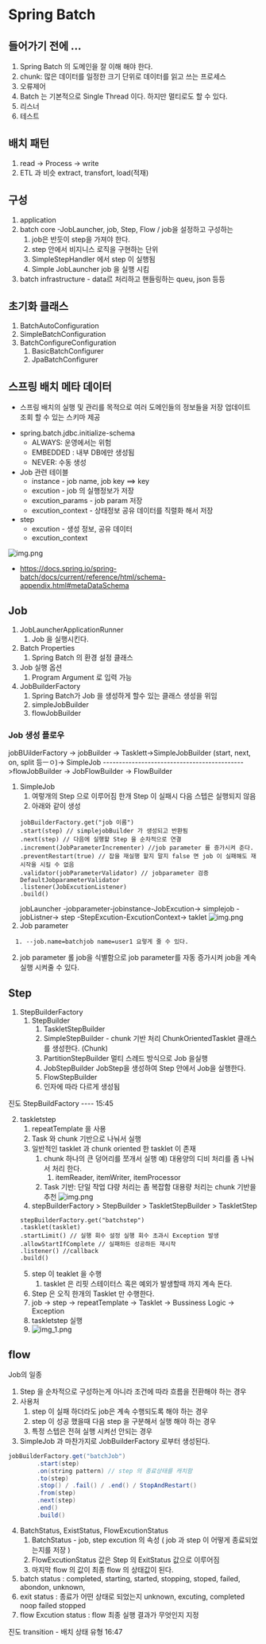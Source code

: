 # Spring Batch

## 들어가기 전에 ...
1. Spring Batch 의 도메인을 잘 이해 해야 한다.
2. chunk: 많은 데이터를 일정한 크기 단위로 데이터를 읽고 쓰는 프로세스
3. 오류제어
4. Batch 는 기본적으로 Single Thread 이다. 하지만 멀티로도 할 수 있다.
5. 리스너
6. 테스트

## 배치 패턴
1. read -> Process -> write
2. ETL 과 비슷 extract, transfort, load(적재)

## 구성
1. application
2. batch core -JobLauncher, job, Step, Flow / job을 설정하고 구성하는
   1. job은 반듯이 step을 가져야 한다. 
   2. step 안에서 비지니스 로직을 구현하는 단위 
   3. SimpleStepHandler 에서 step 이 실행됨
   4. Simple JobLauncher job 을 실행 시킴 
3. batch infrastructure - data르 처리하고 핸들링하는 queu, json 등등 

## 초기화 클래스 
1. BatchAutoConfiguration
2. SimpleBatchConfiguration
3. BatchConfigureConfiguration
   1. BasicBatchConfigurer
   2. JpaBatchConfigurer

## 스프링 배치 메타 데이터
* 스프링 배치의 실행 및 관리를 목적으로 여러 도메인들의 정보들을 저장 업데이트 조회 할 수 있는 스키마 제공 
- spring.batch.jdbc.initialize-schema 
  - ALWAYS: 운영에서는 위험 
  - EMBEDDED : 내부 DB에만 생성됨
  - NEVER: 수동 생성 
- Job 관련 테이블 
  - instance - job name, job key ==> key 
  - excution - job 의 실행정보가 저장 
  - excution_params - job param 저장 
  - excution_context - 상태정보 공유 데이터를 직렬화 해서 저장 
- step
  - excution - 생성 정보, 공유 데이터 
  - excution_context

![img.png](img/img.png)
- https://docs.spring.io/spring-batch/docs/current/reference/html/schema-appendix.html#metaDataSchema

## Job

1. JobLauncherApplicationRunner
   1. Job 을 실행시킨다. 
2. Batch Properties 
   1. Spring Batch 의 환경 설정 클래스 
3. Job 실행 옵션 
   1. Program Argument 로 입력 가능 
4. JobBuilderFactory 
   1. Spring Batch가 Job 을 생성하게 할수 있는 클래스 생성을 위임 
   2. simpleJobBuilder
   3. flowJobBuilder
### Job 생성 플로우 
jobBUilderFactory -> jobBuilder -> Tasklett->SimpleJobBuilder (start, next, on, split 등ㅡㅇ)-> SimpleJob
-------------------------------------------->flowJobBuilder -> JobFlowBuilder -> FlowBuilder

1. SimpleJob 
   1. 여렇개의 Step 으로 이루어짐 한개 Step 이 실패시 다음 스텝은 실행되지 않음 
   2. 아래와 같이 생성
   ```
   jobBuilderFactory.get("job 이름")
   .start(step) // simplejobBuilder 가 생성되고 반환됨 
   .next(step) // 다음에 실행할 Step 을 순차적으로 연결 
   .increment(JobParameterIncrementer) //job parameter 를 증가시켜 준다. 
   .preventRestart(true) // 잡을 재실행 할지 말지 false 면 job 이 실패해도 재시작을 시킬 수 없음 
   .validator(jobParameterValidator) // jobparameter 검증 DefaultJobparameterValidator
   .listener(JobExcutionListener)
   .build()
   ```
   jobLauncher -jobparameter-jobinstance-JobExcution-> simplejob -jobListner-> step -StepExcution-ExcutionContext-> taklet
   ![img.png](img2/img.png)
2. Job parameter 
```
  1. --job.name=batchjob name=user1 요렇게 줄 수 있다. 
```

   2. job parameter 롤 job을 식별함으로 job parameter를 자동 증가시켜 job을 계속 실행 시켜줄 수 있다. 

## Step
1. StepBuilderFactory
   1. StepBuilder
      1. TaskletStepBuilder
      2. SimpleStepBuilder - chunk 기반 처리 ChunkOrientedTasklet 클래스를 생성한다. (Chunk) 
      3. PartitionStepBuilder 멀티 스레드 방식으로 Job 을실행 
      4. JobStepBuilder JobStep을 생성하여 Step 안에서 Job을 실행한다. 
      5. FlowStepBuilder
      6. 인자에 따라 다르게 생성됨

진도 StepBuildFactory ---- 15:45

2. taskletstep
   1. repeatTemplate 을 사용 
   2. Task 와 chunk 기반으로 나눠서 실행 
   3. 일반적인 tasklet 과 chunk oriented 한 tasklet 이 존재 
      1. chunk 하나의 큰 덩어리를 쪼개서 실행 예) 대용양의 디비 처리를 좀 나눠서 처리 한다. 
         1. itemReader, itemWriter, itemProcessor
      2. Task 기반: 단일 작업 댜량 처리는 좀 복잡함 대용량 처리는 chunk 기반을 추천 
   ![img.png](img.png)
   4. stepBuilderFactory > StepBuilder > TaskletStepBuilder > TaskletStep
   ```
   stepBuilderFactory.get("batchstep")
   .tasklet(tasklet)
   .startLimit() // 실행 회수 설정 실행 회수 초과시 Exception 발생  
   .allowStartIfComplete // 실패하든 성공하든 재시작 
   .listener() //callback 
   .build()
   ```
   5. step 이 teaklet 을 수행 
      1. tasklet 은 리핏 스테이터스 혹은 예외가 발생할때 까지 계속 돈다. 
   6. Step 은 오직 한개의 Tasklet 만 수행한다. 
   7. job -> step -> repeatTemplate -> Tasklet -> Bussiness Logic -> Exception
   8. taskletstep 실행
   9. ![img_1.png](img_1.png)

## flow 
Job의 일종 
1. Step 을 순차적으로 구성하는게 아니라 조건에 따라 흐름을 전환해야 하는 경우 
2. 사용처 
   1. step 이 실패 하더라도 job은 계속 수행되도록 해야 하는 경우 
   2. step 이 성공 했을때 다음 step 을 구분해서 실행 해야 하는 경우 
   3. 특정 스텝은 전혀 실행 시켜선 안되는 경우 
3. SimpleJob 과 마찬가지로 JobBuilderFactory 로부터 생성된다. 
```java
jobBuilderFactory.get("batchJob")
        .start(step)
        .on(string pattern) // step 의 종료상태를 캐치함 
        .to(step)
        .stop() / .fail() / .end() / StopAndRestart()
        .from(step)
        .next(step)
        .end()
        .build()

```
4. BatchStatus, ExistStatus, FlowExcutionStatus
   1. BatchStatus - job, step excution 의 속성 ( job 과 step 이 어떻게 종료되었는지를 저장 )
   2. FlowExcutionStatus 값은 Step 의 ExitStatus 값으로 이루어짐 
   3. 마지막 flow 의 값이 최종 flow 의 상태값이 된다. 
5. batch status : completed, starting, started, stopping, stoped, failed, abondon, unknown,
6. exit status : 종료가 어떤 상태로 되었는지 unknown, excuting, completed noop failed stopped 
7. flow Excution status : flow 최종 실행 결과가 무엇인지 지정 

진도 transition - 배치 상태 유형 16:47
